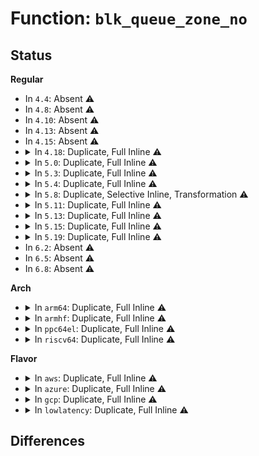 # Function: <code>blk_queue_zone_no</code>

## Status
<b>Regular</b>
<ul>
<li>
In <code>4.4</code>: Absent ⚠️
</li>
<li>
In <code>4.8</code>: Absent ⚠️
</li>
<li>
In <code>4.10</code>: Absent ⚠️
</li>
<li>
In <code>4.13</code>: Absent ⚠️
</li>
<li>
In <code>4.15</code>: Absent ⚠️
</li>
<li>
<details>
<summary>In <code>4.18</code>: Duplicate, Full Inline ⚠️</summary>

**Collision:** Static Duplication

**Inline:** Full

**Transformation:** False

**Instances:**

```
In block/deadline-iosched.c (ffffffff814ad9f7)
Location: include/linux/blkdev.h:808
Inline: True
Inline callers:
  - block/deadline-iosched.c:deadline_next_request
```
```
In block/blk-zoned.c (ffffffff814b7ff6)
Location: include/linux/blkdev.h:808
Inline: True
Inline callers:
  - block/blk-zoned.c:__blk_req_zone_write_lock
  - block/blk-zoned.c:blk_req_needs_zone_write_lock
```
</details>
</li>
<li>
<details>
<summary>In <code>5.0</code>: Duplicate, Full Inline ⚠️</summary>

**Collision:** Static Duplication

**Inline:** Full

**Transformation:** False

**Instances:**

```
In block/mq-deadline.c (ffffffff814c8175)
Location: include/linux/blkdev.h:688
Inline: True
Inline callers:
  - block/mq-deadline.c:deadline_next_request
```
```
In block/blk-zoned.c (ffffffff814cbae6)
Location: include/linux/blkdev.h:688
Inline: True
Inline callers:
  - block/blk-zoned.c:__blk_req_zone_write_lock
  - block/blk-zoned.c:__blk_req_zone_write_lock
  - block/blk-zoned.c:blk_req_needs_zone_write_lock
  - block/blk-zoned.c:blk_req_needs_zone_write_lock
```
</details>
</li>
<li>
<details>
<summary>In <code>5.3</code>: Duplicate, Full Inline ⚠️</summary>

**Collision:** Static Duplication

**Inline:** Full

**Transformation:** False

**Instances:**

```
In block/mq-deadline.c (ffffffff814f6a17)
Location: include/linux/blkdev.h:700
Inline: True
Inline callers:
  - block/mq-deadline.c:deadline_next_request
```
```
In block/blk-zoned.c (ffffffff814fa786)
Location: include/linux/blkdev.h:700
Inline: True
Inline callers:
  - block/blk-zoned.c:__blk_req_zone_write_lock
  - block/blk-zoned.c:__blk_req_zone_write_lock
  - block/blk-zoned.c:blk_req_needs_zone_write_lock
  - block/blk-zoned.c:blk_req_needs_zone_write_lock
```
</details>
</li>
<li>
<details>
<summary>In <code>5.4</code>: Duplicate, Full Inline ⚠️</summary>

**Collision:** Static Duplication

**Inline:** Full

**Transformation:** False

**Instances:**

```
In block/mq-deadline.c (ffffffff815148c7)
Location: include/linux/blkdev.h:717
Inline: True
Inline callers:
  - block/mq-deadline.c:deadline_next_request
```
```
In block/blk-zoned.c (ffffffff815186e6)
Location: include/linux/blkdev.h:717
Inline: True
Inline callers:
  - block/blk-zoned.c:__blk_req_zone_write_lock
  - block/blk-zoned.c:__blk_req_zone_write_lock
  - block/blk-zoned.c:blk_req_needs_zone_write_lock
  - block/blk-zoned.c:blk_req_needs_zone_write_lock
```
</details>
</li>
<li>
<details>
<summary>In <code>5.8</code>: Duplicate, Selective Inline, Transformation ⚠️</summary>

**Collision:** Static Duplication

**Inline:** Selective

**Transformation:** True

**Instances:**

```
In block/blk-core.c (ffffffff81542f90)
Location: include/linux/blkdev.h:718
Inline: True
Direct callers:
  - block/blk-core.c:generic_make_request_checks
```
```
In block/mq-deadline.c (ffffffff815756c0)
Location: include/linux/blkdev.h:718
Inline: True
Direct callers:
  - block/mq-deadline.c:deadline_fifo_request
```
```
In block/blk-zoned.c (ffffffff81578ae0)
Location: include/linux/blkdev.h:718
Inline: True
Inline callers:
  - block/blk-zoned.c:__blk_req_zone_write_unlock
  - block/blk-zoned.c:__blk_req_zone_write_lock
  - block/blk-zoned.c:blk_req_needs_zone_write_lock
Direct callers:
  - block/blk-zoned.c:__blk_req_zone_write_unlock
  - block/blk-zoned.c:__blk_req_zone_write_lock
  - block/blk-zoned.c:blk_req_needs_zone_write_lock
```
```
In drivers/scsi/sd_zbc.c (ffffffff81849549)
Location: include/linux/blkdev.h:718
Inline: True
Inline callers:
  - drivers/scsi/sd_zbc.c:sd_zbc_complete
  - drivers/scsi/sd_zbc.c:sd_zbc_zone_wp_update
  - drivers/scsi/sd_zbc.c:sd_zbc_prepare_zone_append
Direct callers:
  - drivers/scsi/sd_zbc.c:sd_zbc_complete
  - drivers/scsi/sd_zbc.c:sd_zbc_zone_wp_update
  - drivers/scsi/sd_zbc.c:sd_zbc_prepare_zone_append
```
**Symbols:**

```
ffffffff81542f90-ffffffff81542faa: blk_queue_zone_no.isra.0 (STB_LOCAL)
ffffffff815756c0-ffffffff815756da: blk_queue_zone_no.isra.0 (STB_LOCAL)
ffffffff81578950-ffffffff8157895f: blk_queue_zone_no.part.0.isra.0 (STB_LOCAL)
ffffffff81848ae0-ffffffff81848aef: blk_queue_zone_no.part.0.isra.0 (STB_LOCAL)
```
</details>
</li>
<li>
<details>
<summary>In <code>5.11</code>: Duplicate, Full Inline ⚠️</summary>

**Collision:** Static Duplication

**Inline:** Full

**Transformation:** False

**Instances:**

```
In block/blk-core.c (ffffffff81560315)
Location: include/linux/blkdev.h:737
Inline: True
Inline callers:
  - block/blk-core.c:submit_bio_checks
```
```
In block/mq-deadline.c (ffffffff815926e5)
Location: include/linux/blkdev.h:737
Inline: True
Inline callers:
  - block/mq-deadline.c:deadline_fifo_request
```
```
In block/blk-zoned.c (ffffffff8159567f)
Location: include/linux/blkdev.h:737
Inline: True
Inline callers:
  - block/blk-zoned.c:__blk_req_zone_write_unlock
  - block/blk-zoned.c:__blk_req_zone_write_unlock
  - block/blk-zoned.c:__blk_req_zone_write_lock
  - block/blk-zoned.c:__blk_req_zone_write_lock
  - block/blk-zoned.c:blk_req_needs_zone_write_lock
  - block/blk-zoned.c:blk_req_needs_zone_write_lock
```
```
In drivers/scsi/sd_zbc.c (ffffffff81859804)
Location: include/linux/blkdev.h:737
Inline: True
Inline callers:
  - drivers/scsi/sd_zbc.c:sd_zbc_complete
  - drivers/scsi/sd_zbc.c:sd_zbc_complete
  - drivers/scsi/sd_zbc.c:sd_zbc_zone_wp_update
  - drivers/scsi/sd_zbc.c:sd_zbc_zone_wp_update
  - drivers/scsi/sd_zbc.c:sd_zbc_prepare_zone_append
  - drivers/scsi/sd_zbc.c:sd_zbc_prepare_zone_append
  - drivers/scsi/sd_zbc.c:sd_zbc_prepare_zone_append
  - drivers/scsi/sd_zbc.c:sd_zbc_prepare_zone_append
```
</details>
</li>
<li>
<details>
<summary>In <code>5.13</code>: Duplicate, Full Inline ⚠️</summary>

**Collision:** Static Duplication

**Inline:** Full

**Transformation:** False

**Instances:**

```
In block/blk-core.c (ffffffff815683e9)
Location: include/linux/blkdev.h:739
Inline: True
Inline callers:
  - block/blk-core.c:submit_bio_checks
```
```
In block/mq-deadline.c (ffffffff81599507)
Location: include/linux/blkdev.h:739
Inline: True
Inline callers:
  - block/mq-deadline.c:deadline_fifo_request
```
```
In block/blk-zoned.c (ffffffff8159c2d9)
Location: include/linux/blkdev.h:739
Inline: True
Inline callers:
  - block/blk-zoned.c:__blk_req_zone_write_unlock
  - block/blk-zoned.c:__blk_req_zone_write_unlock
  - block/blk-zoned.c:__blk_req_zone_write_lock
  - block/blk-zoned.c:__blk_req_zone_write_lock
  - block/blk-zoned.c:blk_req_needs_zone_write_lock
  - block/blk-zoned.c:blk_req_needs_zone_write_lock
```
```
In drivers/scsi/sd_zbc.c (ffffffff8183c4f8)
Location: include/linux/blkdev.h:739
Inline: True
Inline callers:
  - drivers/scsi/sd_zbc.c:sd_zbc_complete
  - drivers/scsi/sd_zbc.c:sd_zbc_complete
  - drivers/scsi/sd_zbc.c:sd_zbc_zone_wp_update
  - drivers/scsi/sd_zbc.c:sd_zbc_zone_wp_update
  - drivers/scsi/sd_zbc.c:sd_zbc_prepare_zone_append
  - drivers/scsi/sd_zbc.c:sd_zbc_prepare_zone_append
  - drivers/scsi/sd_zbc.c:sd_zbc_prepare_zone_append
  - drivers/scsi/sd_zbc.c:sd_zbc_prepare_zone_append
```
</details>
</li>
<li>
<details>
<summary>In <code>5.15</code>: Duplicate, Full Inline ⚠️</summary>

**Collision:** Static Duplication

**Inline:** Full

**Transformation:** False

**Instances:**

```
In block/blk-core.c (ffffffff815cc9eb)
Location: include/linux/blkdev.h:705
Inline: True
Inline callers:
  - block/blk-core.c:submit_bio_checks
```
```
In block/mq-deadline.c (ffffffff81601805)
Location: include/linux/blkdev.h:705
Inline: True
Inline callers:
  - block/mq-deadline.c:deadline_next_request
```
```
In block/blk-zoned.c (ffffffff816045ce)
Location: include/linux/blkdev.h:705
Inline: True
Inline callers:
  - block/blk-zoned.c:blkdev_zone_reset_all_emulated
  - block/blk-zoned.c:blkdev_zone_reset_all_emulated
  - block/blk-zoned.c:__blk_req_zone_write_unlock
  - block/blk-zoned.c:__blk_req_zone_write_unlock
  - block/blk-zoned.c:__blk_req_zone_write_lock
  - block/blk-zoned.c:__blk_req_zone_write_lock
  - block/blk-zoned.c:blk_req_needs_zone_write_lock
  - block/blk-zoned.c:blk_req_needs_zone_write_lock
```
```
In drivers/scsi/sd_zbc.c (ffffffff818c8e2f)
Location: include/linux/blkdev.h:705
Inline: True
Inline callers:
  - drivers/scsi/sd_zbc.c:sd_zbc_complete
  - drivers/scsi/sd_zbc.c:sd_zbc_complete
  - drivers/scsi/sd_zbc.c:sd_zbc_zone_wp_update
  - drivers/scsi/sd_zbc.c:sd_zbc_zone_wp_update
  - drivers/scsi/sd_zbc.c:sd_zbc_prepare_zone_append
  - drivers/scsi/sd_zbc.c:sd_zbc_prepare_zone_append
  - drivers/scsi/sd_zbc.c:sd_zbc_prepare_zone_append
  - drivers/scsi/sd_zbc.c:sd_zbc_prepare_zone_append
```
```
In drivers/md/dm-zone.c (ffffffff81a061d4)
Location: include/linux/blkdev.h:705
Inline: True
Inline callers:
  - drivers/md/dm-zone.c:dm_zone_endio
  - drivers/md/dm-zone.c:dm_zone_endio
  - drivers/md/dm-zone.c:dm_zone_map_bio
  - drivers/md/dm-zone.c:dm_zone_map_bio
  - drivers/md/dm-zone.c:dm_zone_map_bio
  - drivers/md/dm-zone.c:dm_zone_map_bio
  - drivers/md/dm-zone.c:dm_zone_map_bio_end
  - drivers/md/dm-zone.c:dm_zone_map_bio_end
  - drivers/md/dm-zone.c:dm_zone_map_bio_begin
  - drivers/md/dm-zone.c:dm_zone_map_bio_begin
```
</details>
</li>
<li>
<details>
<summary>In <code>5.19</code>: Duplicate, Full Inline ⚠️</summary>

**Collision:** Static Duplication

**Inline:** Full

**Transformation:** False

**Instances:**

```
In block/blk-core.c (ffffffff816795e9)
Location: include/linux/blkdev.h:677
Inline: True
Inline callers:
  - block/blk-core.c:submit_bio_noacct
```
```
In block/mq-deadline.c (ffffffff816b410f)
Location: include/linux/blkdev.h:677
Inline: True
Inline callers:
  - block/mq-deadline.c:deadline_next_request
```
```
In block/blk-zoned.c (ffffffff816b7d20)
Location: include/linux/blkdev.h:677
Inline: True
Inline callers:
  - block/blk-zoned.c:blkdev_zone_reset_all_emulated
  - block/blk-zoned.c:blkdev_zone_reset_all_emulated
  - block/blk-zoned.c:__blk_req_zone_write_unlock
  - block/blk-zoned.c:__blk_req_zone_write_unlock
  - block/blk-zoned.c:__blk_req_zone_write_lock
  - block/blk-zoned.c:__blk_req_zone_write_lock
  - block/blk-zoned.c:blk_req_needs_zone_write_lock
  - block/blk-zoned.c:blk_req_needs_zone_write_lock
```
```
In drivers/scsi/sd_zbc.c (ffffffff81a163f2)
Location: include/linux/blkdev.h:677
Inline: True
Inline callers:
  - drivers/scsi/sd_zbc.c:sd_zbc_complete
  - drivers/scsi/sd_zbc.c:sd_zbc_complete
  - drivers/scsi/sd_zbc.c:sd_zbc_zone_wp_update
  - drivers/scsi/sd_zbc.c:sd_zbc_zone_wp_update
  - drivers/scsi/sd_zbc.c:sd_zbc_prepare_zone_append
  - drivers/scsi/sd_zbc.c:sd_zbc_prepare_zone_append
  - drivers/scsi/sd_zbc.c:sd_zbc_prepare_zone_append
  - drivers/scsi/sd_zbc.c:sd_zbc_prepare_zone_append
```
```
In drivers/md/dm-zone.c (ffffffff81b6de42)
Location: include/linux/blkdev.h:677
Inline: True
Inline callers:
  - drivers/md/dm-zone.c:dm_zone_endio
  - drivers/md/dm-zone.c:dm_zone_endio
  - drivers/md/dm-zone.c:dm_zone_map_bio
  - drivers/md/dm-zone.c:dm_zone_map_bio
  - drivers/md/dm-zone.c:dm_zone_map_bio
  - drivers/md/dm-zone.c:dm_zone_map_bio
```
</details>
</li>
<li>
In <code>6.2</code>: Absent ⚠️
</li>
<li>
In <code>6.5</code>: Absent ⚠️
</li>
<li>
In <code>6.8</code>: Absent ⚠️
</li>
</ul>
<b>Arch</b>
<ul>
<li>
<details>
<summary>In <code>arm64</code>: Duplicate, Full Inline ⚠️</summary>

**Collision:** Static Duplication

**Inline:** Full

**Transformation:** False

**Instances:**

```
In block/mq-deadline.c (ffff800010619584)
Location: include/linux/blkdev.h:717
Inline: True
Inline callers:
  - block/mq-deadline.c:deadline_next_request
```
```
In block/blk-zoned.c (ffff800010620088)
Location: include/linux/blkdev.h:717
Inline: True
Inline callers:
  - block/blk-zoned.c:__blk_req_zone_write_lock
  - block/blk-zoned.c:__blk_req_zone_write_lock
  - block/blk-zoned.c:blk_req_needs_zone_write_lock
  - block/blk-zoned.c:blk_req_needs_zone_write_lock
```
</details>
</li>
<li>
<details>
<summary>In <code>armhf</code>: Duplicate, Full Inline ⚠️</summary>

**Collision:** Static Duplication

**Inline:** Full

**Transformation:** False

**Instances:**

```
In block/mq-deadline.c (c07c4078)
Location: include/linux/blkdev.h:717
Inline: True
Inline callers:
  - block/mq-deadline.c:deadline_next_request
```
```
In block/blk-zoned.c (c07c7640)
Location: include/linux/blkdev.h:717
Inline: True
Inline callers:
  - block/blk-zoned.c:__blk_req_zone_write_lock
  - block/blk-zoned.c:__blk_req_zone_write_lock
  - block/blk-zoned.c:blk_req_needs_zone_write_lock
  - block/blk-zoned.c:blk_req_needs_zone_write_lock
```
</details>
</li>
<li>
<details>
<summary>In <code>ppc64el</code>: Duplicate, Full Inline ⚠️</summary>

**Collision:** Static Duplication

**Inline:** Full

**Transformation:** False

**Instances:**

```
In block/mq-deadline.c (c0000000007b8d50)
Location: include/linux/blkdev.h:717
Inline: True
Inline callers:
  - block/mq-deadline.c:deadline_next_request
```
```
In block/blk-zoned.c (c0000000007bf76c)
Location: include/linux/blkdev.h:717
Inline: True
Inline callers:
  - block/blk-zoned.c:__blk_req_zone_write_lock
  - block/blk-zoned.c:__blk_req_zone_write_lock
  - block/blk-zoned.c:blk_req_needs_zone_write_lock
  - block/blk-zoned.c:blk_req_needs_zone_write_lock
```
</details>
</li>
<li>
<details>
<summary>In <code>riscv64</code>: Duplicate, Full Inline ⚠️</summary>

**Collision:** Static Duplication

**Inline:** Full

**Transformation:** False

**Instances:**

```
In block/mq-deadline.c (ffffffe00044f256)
Location: include/linux/blkdev.h:717
Inline: True
Inline callers:
  - block/mq-deadline.c:deadline_next_request
```
```
In block/blk-zoned.c (ffffffe000452778)
Location: include/linux/blkdev.h:717
Inline: True
Inline callers:
  - block/blk-zoned.c:__blk_req_zone_write_lock
  - block/blk-zoned.c:__blk_req_zone_write_lock
  - block/blk-zoned.c:blk_req_needs_zone_write_lock
  - block/blk-zoned.c:blk_req_needs_zone_write_lock
```
</details>
</li>
</ul>
<b>Flavor</b>
<ul>
<li>
<details>
<summary>In <code>aws</code>: Duplicate, Full Inline ⚠️</summary>

**Collision:** Static Duplication

**Inline:** Full

**Transformation:** False

**Instances:**

```
In block/mq-deadline.c (ffffffff8150cea7)
Location: include/linux/blkdev.h:717
Inline: True
Inline callers:
  - block/mq-deadline.c:deadline_next_request
```
```
In block/blk-zoned.c (ffffffff81510cc6)
Location: include/linux/blkdev.h:717
Inline: True
Inline callers:
  - block/blk-zoned.c:__blk_req_zone_write_lock
  - block/blk-zoned.c:__blk_req_zone_write_lock
  - block/blk-zoned.c:blk_req_needs_zone_write_lock
  - block/blk-zoned.c:blk_req_needs_zone_write_lock
```
</details>
</li>
<li>
<details>
<summary>In <code>azure</code>: Duplicate, Full Inline ⚠️</summary>

**Collision:** Static Duplication

**Inline:** Full

**Transformation:** False

**Instances:**

```
In block/mq-deadline.c (ffffffff814fd2d7)
Location: include/linux/blkdev.h:717
Inline: True
Inline callers:
  - block/mq-deadline.c:deadline_next_request
```
```
In block/blk-zoned.c (ffffffff81500fe6)
Location: include/linux/blkdev.h:717
Inline: True
Inline callers:
  - block/blk-zoned.c:__blk_req_zone_write_lock
  - block/blk-zoned.c:__blk_req_zone_write_lock
  - block/blk-zoned.c:blk_req_needs_zone_write_lock
  - block/blk-zoned.c:blk_req_needs_zone_write_lock
```
</details>
</li>
<li>
<details>
<summary>In <code>gcp</code>: Duplicate, Full Inline ⚠️</summary>

**Collision:** Static Duplication

**Inline:** Full

**Transformation:** False

**Instances:**

```
In block/mq-deadline.c (ffffffff81508f37)
Location: include/linux/blkdev.h:717
Inline: True
Inline callers:
  - block/mq-deadline.c:deadline_next_request
```
```
In block/blk-zoned.c (ffffffff8150cd56)
Location: include/linux/blkdev.h:717
Inline: True
Inline callers:
  - block/blk-zoned.c:__blk_req_zone_write_lock
  - block/blk-zoned.c:__blk_req_zone_write_lock
  - block/blk-zoned.c:blk_req_needs_zone_write_lock
  - block/blk-zoned.c:blk_req_needs_zone_write_lock
```
</details>
</li>
<li>
<details>
<summary>In <code>lowlatency</code>: Duplicate, Full Inline ⚠️</summary>

**Collision:** Static Duplication

**Inline:** Full

**Transformation:** False

**Instances:**

```
In block/mq-deadline.c (ffffffff815226d7)
Location: include/linux/blkdev.h:717
Inline: True
Inline callers:
  - block/mq-deadline.c:deadline_next_request
```
```
In block/blk-zoned.c (ffffffff81526436)
Location: include/linux/blkdev.h:717
Inline: True
Inline callers:
  - block/blk-zoned.c:__blk_req_zone_write_lock
  - block/blk-zoned.c:__blk_req_zone_write_lock
  - block/blk-zoned.c:blk_req_needs_zone_write_lock
  - block/blk-zoned.c:blk_req_needs_zone_write_lock
```
</details>
</li>
</ul>

## Differences
